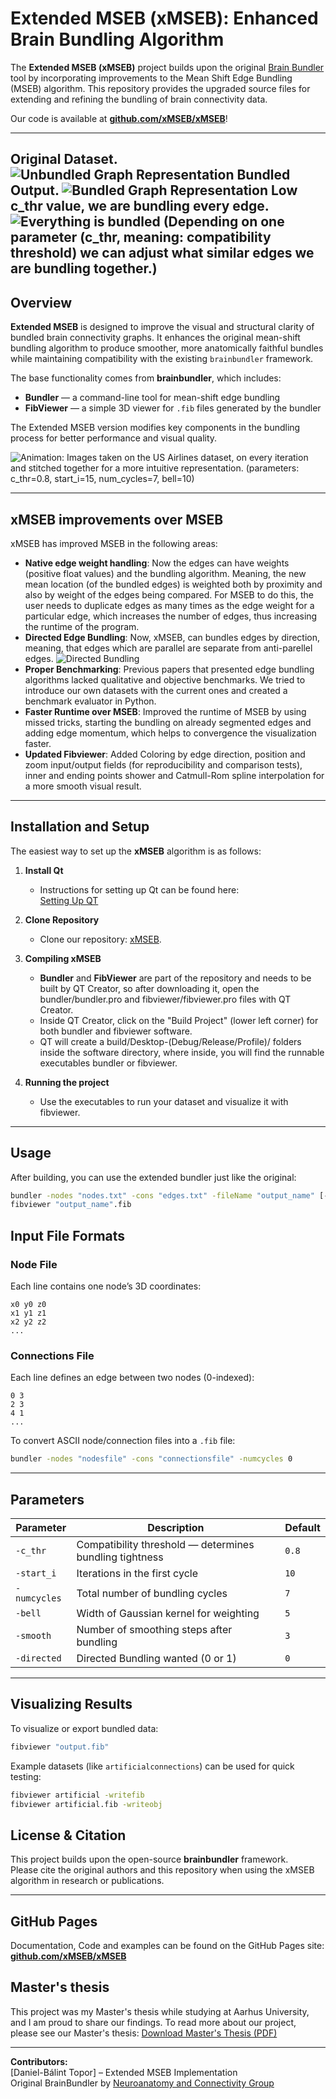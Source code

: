 # Extended MSEB (xMSEB): Enhanced Brain Bundling Algorithm

The **Extended MSEB (xMSEB)** project builds upon the original [Brain Bundler](https://github.com/NeuroanatomyAndConnectivity/brainbundler) tool by incorporating improvements to the Mean Shift Edge Bundling (MSEB) algorithm. This repository provides the upgraded source files for extending and refining the bundling of brain connectivity data. 

Our code is available at [**github.com/xMSEB/xMSEB**](https://github.com/xMSEB/xMSEB)!

---
Original Dataset.
![Unbundled Graph Representation](original_dataset.png)
Bundled Output.
![Bundled Graph Representation](bundled_dataset.png)
Low c_thr value, we are bundling every edge.
![Everything is bundled](too_bundled_dataset.png)
(Depending on one parameter (c_thr, meaning: compatibility threshold) we can adjust what similar edges we are bundling together.)
---
## Overview

**Extended MSEB** is designed to improve the visual and structural clarity of bundled brain connectivity graphs. It enhances the original mean-shift bundling algorithm to produce smoother, more anatomically faithful bundles while maintaining compatibility with the existing `brainbundler` framework.

The base functionality comes from **brainbundler**, which includes:

- **Bundler** — a command-line tool for mean-shift edge bundling
- **FibViewer** — a simple 3D viewer for `.fib` files generated by the bundler

The Extended MSEB version modifies key components in the bundling process for better performance and visual quality.

![Animation: Images taken on the US Airlines dataset, on every iteration and stitched together for a more intuitive representation. (parameters: c_thr=0.8, start_i=15, num_cycles=7, bell=10)](animation.gif)

---

## xMSEB improvements over MSEB

xMSEB has improved MSEB in the following areas:

- **Native edge weight handling**: Now the edges can have weights (positive float values) and the bundling algorithm. Meaning, the new mean location (of the bundled edges) is weighted both by proximity and also by weight of the edges being compared. For MSEB to do this, the user needs to duplicate edges as many times as the edge weight for a particular edge, which increases the number of edges, thus increasing the runtime of the program.
- **Directed Edge Bundling**: Now, xMSEB, can bundles edges by direction, meaning, that edges which are parallel are separate from anti-parellel edges.
![Directed Bundling](bundled.png)
- **Proper Benchmarking**: Previous papers that presented edge bundling algorithms lacked qualitative and objective benchmarks. We tried to introduce our own datasets with the current ones and created a benchmark evaluator in Python.
- **Faster Runtime over MSEB**: Improved the runtime of MSEB by using missed tricks, starting the bundling on already segmented edges and adding edge momentum, which helps to convergence the visualization faster.
- **Updated Fibviewer**: Added Coloring by edge direction, position and zoom input/output fields (for reproducibility and comparison tests), inner and ending points shower and Catmull-Rom spline interpolation for a more smooth visual result.

---

## Installation and Setup

The easiest way to set up the **xMSEB** algorithm is as follows:

1. **Install Qt**

   - Instructions for setting up Qt can be found here:  
     [Setting Up QT](https://doc.qt.io/qt-6/get-and-install-qt.html)

1. **Clone Repository**
   - Clone our repository: [xMSEB](https://github.com/ToporDB/xMSEB).
1. **Compiling xMSEB**

   - **Bundler** and **FibViewer** are part of the repository and needs to be built by QT Creator, so after downloading it, open the bundler/bundler.pro and fibviewer/fibviewer.pro files with QT Creator.
   - Inside QT Creator, click on the "Build Project" (lower left corner) for both bundler and fibviewer software.
   - QT will create a build/Desktop-(Debug/Release/Profile)/ folders inside the software directory, where inside, you will find the runnable executables bundler or fibviewer.

1. **Running the project**
   - Use the executables to run your dataset and visualize it with fibviewer.

---

## Usage

After building, you can use the extended bundler just like the original:

```bash
bundler -nodes "nodes.txt" -cons "edges.txt" -fileName "output_name" [-c_thr 0.8] [-start_i 10] [-numcycles 7] [-bell 5] [-directed 0] [-smooth 3]
fibviewer "output_name".fib
```

## Input File Formats

### Node File

Each line contains one node’s 3D coordinates:

```
x0 y0 z0
x1 y1 z1
x2 y2 z2
...
```

### Connections File

Each line defines an edge between two nodes (0-indexed):

```
0 3
2 3
4 1
...
```

To convert ASCII node/connection files into a `.fib` file:

```bash
bundler -nodes "nodesfile" -cons "connectionsfile" -numcycles 0
```

---

## Parameters

| Parameter    | Description                                             | Default |
| ------------ | ------------------------------------------------------- | ------- |
| `-c_thr`     | Compatibility threshold — determines bundling tightness | `0.8`   |
| `-start_i`   | Iterations in the first cycle                           | `10`    |
| `-numcycles` | Total number of bundling cycles                         | `7`     |
| `-bell`      | Width of Gaussian kernel for weighting                  | `5`     |
| `-smooth`    | Number of smoothing steps after bundling                | `3`     |
| `-directed`  | Directed Bundling wanted (0 or 1)                       | `0`     |

---

## Visualizing Results

To visualize or export bundled data:

```bash
fibviewer "output.fib"
```

Example datasets (like `artificialconnections`) can be used for quick testing:

```bash
fibviewer artificial -writefib
fibviewer artificial.fib -writeobj
```

## License & Citation

This project builds upon the open-source **brainbundler** framework.  
Please cite the original authors and this repository when using the xMSEB algorithm in research or publications.

---

## GitHub Pages

Documentation, Code and examples can be found on the GitHub Pages site:  
 [**github.com/xMSEB/xMSEB**](https://github.com/xMSEB/xMSEB)

## Master's thesis

This project was my Master's thesis while studying at Aarhus University, and I am proud to share our findings. To read more about our project, please see our Master's thesis:
[Download Master's Thesis (PDF)](MSc_thesis_TDB.pdf)

---

**Contributors:**  
[Daniel-Bálint Topor] – Extended MSEB Implementation  
Original BrainBundler by [Neuroanatomy and Connectivity Group](https://github.com/NeuroanatomyAndConnectivity)
